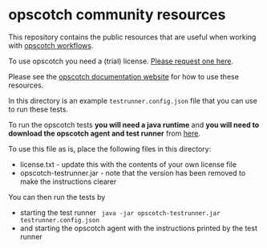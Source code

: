 # opscotch community resources

This repository contains the public resources that are useful when working with [opscotch workflows](https://docs.opscotch.co/docs/current/workflow).

To use opscotch you need a (trial) license. [Please request one here](https://www.opscotch.co/license).

Please see the [opscotch documentation website](https://docs.opscotch.co/docs/current/introduction/audience) for how to use these resources.


In this directory is an example `testrunner.config.json` file that you can use to run these tests. 

To run the opscotch tests **you will need a java runtime** and **you will need to download the opscotch agent and test runner** from [here](https://github.com/opscotch/release/releases).

To use this file as is, place the following files in this directory:
- license.txt - update this with the contents of your own license file
- opscotch-testrunner.jar - note that the version has been removed to make the instructions clearer


You can then run the tests by
- starting the test runner ``` java -jar opscotch-testrunner.jar  testrunner.config.json```
- and starting the opscotch agent with the instructions printed by the test runner
